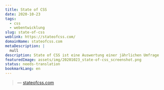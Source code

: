 ```yaml
---
title: State of CSS
date: 2020-10-23
tags:
  - css
  - webentwicklung
slug: state-of-css
weblink: https://stateofcss.com/
domainName: stateofcss.com
metaDescription: |
  null
description: State of CSS ist eine Auswertung einer jährlichen Umfrage zu den Kenntnissen der CSS Möglichkeiten und Eigenschaften.
featuredImage: assets/img/20201023_state-of-css_screenshot.png
status: needs-translation
bookmarkLang: en
---
```

<blockquote>
<footer>— <a href="https://stateofcss.com/">stateofcss.com</a></footer></blockquote>

